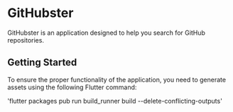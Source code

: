 # GitHubster

GitHubster is an application designed to help you search for GitHub
repositories.

## Getting Started

To ensure the proper functionality of the application, you need to generate
assets using the following Flutter command:

'flutter packages pub run build_runner build --delete-conflicting-outputs'
